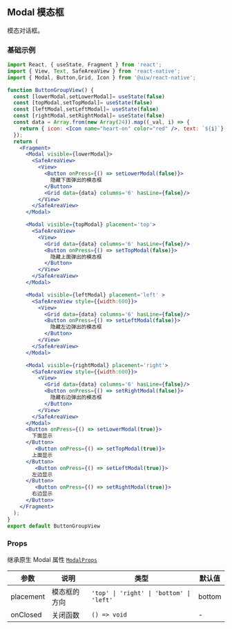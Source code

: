 Modal 模态框
---

模态对话框。

<!-- ![](https://user-images.githubusercontent.com/66067296/139399162-48bcc944-ad6d-424c-bca8-2d4e0fc1a764.gif) -->
<!--rehype:style=zoom: 33%;float: right; margin-left: 15px;-->

### 基础示例

```jsx  mdx:preview
import React, { useState, Fragment } from 'react';
import { View, Text, SafeAreaView } from 'react-native';
import { Modal, Button,Grid, Icon } from '@uiw/react-native';

function ButtonGroupView() {
  const [lowerModal,setLowerModal]= useState(false)
  const [topModal,setTopModal]= useState(false)
  const [leftModal,setLeftModal]= useState(false)
  const [rightModal,setRightModal]= useState(false)
  const data = Array.from(new Array(24)).map((_val, i) => {
    return { icon: <Icon name="heart-on" color="red" />, text: `${i}`}
  });
  return (
    <Fragment>
      <Modal visible={lowerModal}>
        <SafeAreaView>
          <View>
            <Button onPress={() => setLowerModal(false)}>
              隐藏下面弹出的模态框
            </Button>
            <Grid data={data} columns='6' hasLine={false}/>
          </View>
        </SafeAreaView>
      </Modal>

      <Modal visible={topModal} placement='top'>
        <SafeAreaView>
          <View>
            <Grid data={data} columns='6' hasLine={false}/>
            <Button onPress={() => setTopModal(false)}>
              隐藏上面弹出的模态框
            </Button>
          </View>
        </SafeAreaView>
      </Modal>

      <Modal visible={leftModal} placement='left' >
        <SafeAreaView style={{width:600}}>
          <View>
            <Grid data={data} columns='6' hasLine={false}/>
            <Button onPress={() => setLeftModal(false)}>
              隐藏左边弹出的模态框
            </Button>
          </View>
        </SafeAreaView>
      </Modal>

      <Modal visible={rightModal} placement='right'>
        <SafeAreaView style={{width:600}}>
          <View>
            <Grid data={data} columns='6' hasLine={false}/>
            <Button onPress={() => setRightModal(false)}>
              隐藏右边弹出的模态框
            </Button>
          </View>
        </SafeAreaView>
      </Modal>
      <Button onPress={() => setLowerModal(true)}>
        下面显示
      </Button>
         <Button onPress={() => setTopModal(true)}>
        上面显示
      </Button>
         <Button onPress={() => setLeftModal(true)}>
        左边显示
      </Button>
         <Button onPress={() => setRightModal(true)}>
        右边显示
      </Button>
    </Fragment>
  );
}
export default ButtonGroupView
```

### Props

继承原生 Modal 属性 [`ModalProps`](https://facebook.github.io/react-native/docs/modal.html#props)

| 参数 | 说明 | 类型 | 默认值 |
|------|------|-----|------|
| placement | 模态框的方向 | `'top' \| 'right' \| 'bottom' \| 'left'` | bottom |
| onClosed | 关闭函数 | `() => void` | - |

